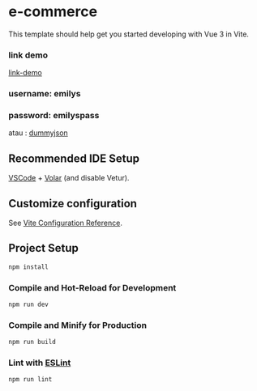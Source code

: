 # e-commerce

This template should help get you started developing with Vue 3 in Vite.

### link demo
[link-demo](https://e-commerce-api-lime.vercel.app/)

### username: emilys
### password: emilyspass
atau : 
[dummyjson](https://dummyjson.com/users)
## Recommended IDE Setup

[VSCode](https://code.visualstudio.com/) + [Volar](https://marketplace.visualstudio.com/items?itemName=Vue.volar) (and disable Vetur).

## Customize configuration

See [Vite Configuration Reference](https://vite.dev/config/).

## Project Setup

```sh
npm install
```

### Compile and Hot-Reload for Development

```sh
npm run dev
```

### Compile and Minify for Production

```sh
npm run build
```

### Lint with [ESLint](https://eslint.org/)

```sh
npm run lint
```
